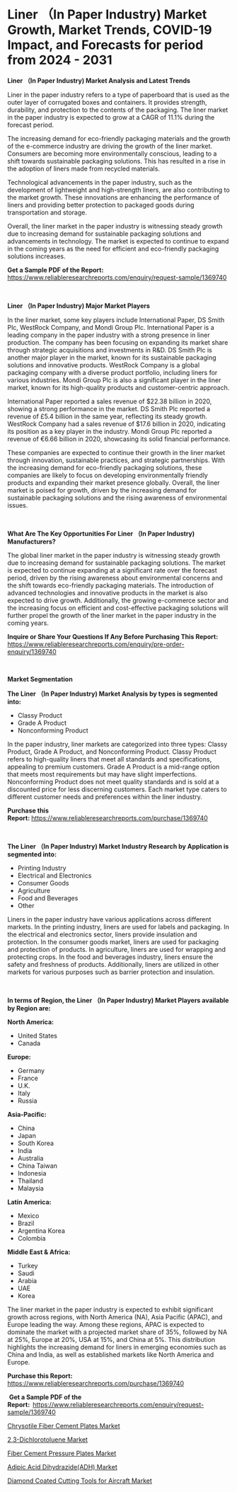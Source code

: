 <p><h1>Liner （In Paper Industry) Market Growth, Market Trends, COVID-19 Impact, and Forecasts for period from 2024 - 2031</h1></p><p><strong>Liner （In Paper Industry) Market Analysis and Latest Trends</strong></p>
<p><p>Liner in the paper industry refers to a type of paperboard that is used as the outer layer of corrugated boxes and containers. It provides strength, durability, and protection to the contents of the packaging. The liner market in the paper industry is expected to grow at a CAGR of 11.1% during the forecast period.</p><p>The increasing demand for eco-friendly packaging materials and the growth of the e-commerce industry are driving the growth of the liner market. Consumers are becoming more environmentally conscious, leading to a shift towards sustainable packaging solutions. This has resulted in a rise in the adoption of liners made from recycled materials.</p><p>Technological advancements in the paper industry, such as the development of lightweight and high-strength liners, are also contributing to the market growth. These innovations are enhancing the performance of liners and providing better protection to packaged goods during transportation and storage.</p><p>Overall, the liner market in the paper industry is witnessing steady growth due to increasing demand for sustainable packaging solutions and advancements in technology. The market is expected to continue to expand in the coming years as the need for efficient and eco-friendly packaging solutions increases.</p></p>
<p><strong>Get a Sample PDF of the Report:&nbsp;</strong> <a href="https://www.reliableresearchreports.com/enquiry/request-sample/1369740">https://www.reliableresearchreports.com/enquiry/request-sample/1369740</a></p>
<p>&nbsp;</p>
<p><strong>Liner （In Paper Industry) Major Market Players</strong></p>
<p><p>In the liner market, some key players include International Paper, DS Smith Plc, WestRock Company, and Mondi Group Plc. International Paper is a leading company in the paper industry with a strong presence in liner production. The company has been focusing on expanding its market share through strategic acquisitions and investments in R&D. DS Smith Plc is another major player in the market, known for its sustainable packaging solutions and innovative products. WestRock Company is a global packaging company with a diverse product portfolio, including liners for various industries. Mondi Group Plc is also a significant player in the liner market, known for its high-quality products and customer-centric approach.</p><p>International Paper reported a sales revenue of $22.38 billion in 2020, showing a strong performance in the market. DS Smith Plc reported a revenue of £5.4 billion in the same year, reflecting its steady growth. WestRock Company had a sales revenue of $17.6 billion in 2020, indicating its position as a key player in the industry. Mondi Group Plc reported a revenue of €6.66 billion in 2020, showcasing its solid financial performance.</p><p>These companies are expected to continue their growth in the liner market through innovation, sustainable practices, and strategic partnerships. With the increasing demand for eco-friendly packaging solutions, these companies are likely to focus on developing environmentally friendly products and expanding their market presence globally. Overall, the liner market is poised for growth, driven by the increasing demand for sustainable packaging solutions and the rising awareness of environmental issues.</p></p>
<p>&nbsp;</p>
<p><strong>What Are The Key Opportunities For Liner （In Paper Industry) Manufacturers?</strong></p>
<p><p>The global liner market in the paper industry is witnessing steady growth due to increasing demand for sustainable packaging solutions. The market is expected to continue expanding at a significant rate over the forecast period, driven by the rising awareness about environmental concerns and the shift towards eco-friendly packaging materials. The introduction of advanced technologies and innovative products in the market is also expected to drive growth. Additionally, the growing e-commerce sector and the increasing focus on efficient and cost-effective packaging solutions will further propel the growth of the liner market in the paper industry in the coming years.</p></p>
<p><strong>Inquire or Share Your Questions If Any Before Purchasing This Report:</strong> <a href="https://www.reliableresearchreports.com/enquiry/pre-order-enquiry/1369740">https://www.reliableresearchreports.com/enquiry/pre-order-enquiry/1369740</a></p>
<p>&nbsp;</p>
<p><strong>Market Segmentation</strong></p>
<p><strong>The Liner （In Paper Industry) Market Analysis by types is segmented into:</strong></p>
<p><ul><li>Classy Product</li><li>Grade A Product</li><li>Nonconforming Product</li></ul></p>
<p><p>In the paper industry, liner markets are categorized into three types: Classy Product, Grade A Product, and Nonconforming Product. Classy Product refers to high-quality liners that meet all standards and specifications, appealing to premium customers. Grade A Product is a mid-range option that meets most requirements but may have slight imperfections. Nonconforming Product does not meet quality standards and is sold at a discounted price for less discerning customers. Each market type caters to different customer needs and preferences within the liner industry.</p></p>
<p><strong>Purchase this Report:&nbsp;</strong><a href="https://www.reliableresearchreports.com/purchase/1369740">https://www.reliableresearchreports.com/purchase/1369740</a></p>
<p>&nbsp;</p>
<p><strong>The Liner （In Paper Industry) Market Industry Research by Application is segmented into:</strong></p>
<p><ul><li>Printing Industry</li><li>Electrical and Electronics</li><li>Consumer Goods</li><li>Agriculture</li><li>Food and Beverages</li><li>Other</li></ul></p>
<p><p>Liners in the paper industry have various applications across different markets. In the printing industry, liners are used for labels and packaging. In the electrical and electronics sector, liners provide insulation and protection. In the consumer goods market, liners are used for packaging and protection of products. In agriculture, liners are used for wrapping and protecting crops. In the food and beverages industry, liners ensure the safety and freshness of products. Additionally, liners are utilized in other markets for various purposes such as barrier protection and insulation.</p></p>
<p>&nbsp;</p>
<p><strong>In terms of Region, the Liner （In Paper Industry) Market Players available by Region are:</strong></p>
<p>
    <p> <strong> North America: </strong>
        <ul>
            <li>United States</li>
            <li>Canada</li>
        </ul>
        </p> 
    <p> <strong> Europe: </strong>
        <ul>
            <li>Germany</li>
            <li>France</li>
            <li>U.K.</li>
            <li>Italy</li>
            <li>Russia</li>
        </ul>
        </p> 
    <p> <strong> Asia-Pacific: </strong>
        <ul>
            <li>China</li>
            <li>Japan</li>
            <li>South Korea</li>
            <li>India</li>
            <li>Australia</li>
            <li>China Taiwan</li>
            <li>Indonesia</li>
            <li>Thailand</li>
            <li>Malaysia</li>
        </ul>
        </p> 
    <p> <strong> Latin America: </strong>
        <ul>
            <li>Mexico</li>
            <li>Brazil</li>
            <li>Argentina Korea</li>
            <li>Colombia</li>
        </ul>
        </p> 
    <p> <strong> Middle East & Africa: </strong>
        <ul>
            <li>Turkey</li>
            <li>Saudi</li>
            <li>Arabia</li>
            <li>UAE</li>
            <li>Korea</li>
        </ul>
    </p>
    </p>
<p><p>The liner market in the paper industry is expected to exhibit significant growth across regions, with North America (NA), Asia Pacific (APAC), and Europe leading the way. Among these regions, APAC is expected to dominate the market with a projected market share of 35%, followed by NA at 25%, Europe at 20%, USA at 15%, and China at 5%. This distribution highlights the increasing demand for liners in emerging economies such as China and India, as well as established markets like North America and Europe.</p></p>
<p><strong>Purchase this Report: </strong><a href="https://www.reliableresearchreports.com/purchase/1369740">https://www.reliableresearchreports.com/purchase/1369740</a></p>
<p>&nbsp;<strong>Get a Sample PDF of the Report:&nbsp;&nbsp;</strong><a href="https://www.reliableresearchreports.com/enquiry/request-sample/1369740">https://www.reliableresearchreports.com/enquiry/request-sample/1369740</a></p>
<p><strong></strong></p>
<p><p><a href="https://github.com/indrystar/Market-Research-Report-List-1/blob/main/chrysotile-fiber-cement-plates-market.md">Chrysotile Fiber Cement Plates Market</a></p><p><a href="https://issuu.com/reportprime-2/docs/23-dichlorotoluene-market-size-2030.pptx">2,3-Dichlorotoluene Market</a></p><p><a href="https://github.com/josesg55/Market-Research-Report-List-1/blob/main/fiber-cement-pressure-plates-market.md">Fiber Cement Pressure Plates Market</a></p><p><a href="https://issuu.com/reportprime-2/docs/adipic-acid-dihydrazideadh-market-size-2030.pptx">Adipic Acid Dihydrazide(ADH) Market</a></p><p><a href="https://medium.com/@olgabauch163/diamond-coated-cutting-tools-for-aircraft-market-analysis-its-cagr-market-segmentation-and-global-80dd87a74828">Diamond Coated Cutting Tools for Aircraft Market</a></p></p>
